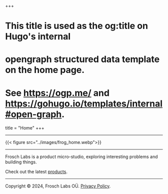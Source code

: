 +++
# This title is used as the og:title on Hugo's internal
# opengraph structured data template on the home page.
# See https://ogp.me/ and https://gohugo.io/templates/internal#open-graph.
title = "Home"
+++

---

{{< figure src="../images/frog_home.webp">}}

---

Frosch Labs is a product micro-studio, exploring interesting problems and building things.

Check out the latest [products](./products/).

---

Copyright © 2024, Frosch Labs OÜ. [Privacy Policy](./privacy/).